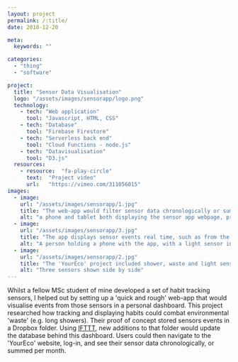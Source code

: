 ```yaml
---
layout: project
permalink: /:title/
date: 2018-12-20

meta:
  keywords: ""

categories:
  - "thing"
  - "software"

project:
  title: "Sensor Data Visualisation"
  logo: "/assets/images/sensorapp/logo.png"
  technology:
    - tech: "Web application"
      tool: "Javascript, HTML, CSS"
    - tech: "Database"
      tool: "Firebase Firestore"
    - tech: "Serverless back end"
      tool: "Cloud Functions - node.js"
    - tech: "Datavisualisation"
      tool: "D3.js"
  resources:
    - resource:  "fa-play-circle"
      text:  "Project video"
      url:   "https://vimeo.com/311056015"
images:
  - image:
    url: "/assets/images/sensorapp/1.jpg"
    title: "The web-app would filter sensor data chronologically or summed per month, updating live with new sensor readings"
    alt: "a phone and tablet both displaying the sensor app webpage, primarily consisting out of bar charts"
  - image:
    url: "/assets/images/sensorapp/3.jpg"
    title: "The app displays sensor events real time, such as from the light sensor (left)"
    alt: "A person holding a phone with the app, with a light sensor in the background on the wall"
  - image:
    url: "/assets/images/sensorapp/2.jpg"
    title: "The 'YourEco' project included shower, waste and light sensors"
    alt: "Three sensors shown side by side"
---
```

<p>
Whilst a fellow MSc student of mine developed a set of habit tracking sensors, I helped out by setting up a 'quick and rough' web-app that would visualise events from those sensors in a personal dashboard. This project researched how tracking and displaying habits could combat environmental 'waste' (e.g. long showers). Their proof of concept stored sensors events in a Dropbox folder. Using <u><a href="https://www.ifttt.com/" target="_blank">IFTTT</a></u>, new additions to that folder would update the database behind this dashboard. Users could then navigate to the 'YourEco' website, log-in, and see their sensor data chronologically, or summed per month.
</p>
